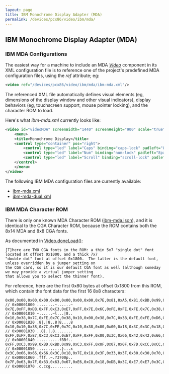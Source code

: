 ```yaml
---
layout: page
title: IBM Monochrome Display Adapter (MDA)
permalink: /devices/pcx86/video/ibm/mda/
---
```


IBM Monochrome Display Adapter (MDA)
---

### IBM MDA Configurations

The easiest way for a machine to include an MDA *[Video](/docs/pcx86/video/)* component in its XML configuration file
is to reference one of the project's predefined MDA configuration files, using the *ref* attribute; eg:

```xml
<video ref="/devices/pcx86/video/ibm/mda/ibm-mda.xml"/>
```

The referenced XML file automatically defines visual elements (eg, dimensions of the display window and other
visual indicators), display behaviors (eg, touchscreen support, mouse pointer locking), and the character ROM to load. 

Here's what *ibm-mda.xml* currently looks like:

```xml
<video id="videoMDA" screenWidth="1440" screenHeight="900" scale="true" smoothing="false" fontROM="/devices/pcx86/video/ibm/mda/ibm-mda.json" pos="center" padding="8px">
    <menu>
    <title>Monochrome Display</title>
    <control type="container" pos="right">
        <control type="led" label="Caps" binding="caps-lock" padleft="8px"/>
        <control type="led" label="Num" binding="num-lock" padleft="8px"/>
        <control type="led" label="Scroll" binding="scroll-lock" padleft="8px"/>
    </control>
    </menu>
</video>
```

The following IBM MDA configuration files are currently available:

 - [ibm-mda.xml](ibm-mda.xml)
 - [ibm-mda-dual.xml](ibm-mda-dual.xml)

### IBM MDA Character ROM

There is only one known MDA Character ROM ([ibm-mda.json](ibm-mda.json)), and it is identical to the CGA Character ROM,
because the ROM contains both the 8x14 MDA and 8x8 CGA fonts.

As documented in [Video.doneLoad()](/modules/pcx86/lib/video.js):

	[T]here are TWO CGA fonts in the ROM: a thin 5x7 "single dot" font located at offset 0x1000, and a thick 7x7
	"double dot" font at offset 0x1800.  The latter is the default font, unless overridden by a jumper setting on
	the CGA card, so it is our default CGA font as well (although someday we may provide a virtual jumper setting
	that allows you to select the thinner font).

For reference, here are the first 0x80 bytes at offset 0x1800 from this ROM, which contain the font data for the first
16 8x8 characters:

	0x00,0x00,0x00,0x00,0x00,0x00,0x00,0x00,0x7E,0x81,0xA5,0x81,0xBD,0x99,0x81,0x7E, // 0x00001800 ........~......~
	0x7E,0xFF,0xDB,0xFF,0xC3,0xE7,0xFF,0x7E,0x6C,0xFE,0xFE,0xFE,0x7C,0x38,0x10,0x00, // 0x00001810 ~......~l...|8..
	0x10,0x38,0x7C,0xFE,0x7C,0x38,0x10,0x00,0x38,0x7C,0x38,0xFE,0xFE,0xD6,0x10,0x38, // 0x00001820 .8|.|8..8|8....8
	0x10,0x10,0x38,0x7C,0xFE,0x7C,0x10,0x38,0x00,0x00,0x18,0x3C,0x3C,0x18,0x00,0x00, // 0x00001830 ..8|.|.8........
	0xFF,0xFF,0xE7,0xC3,0xC3,0xE7,0xFF,0xFF,0x00,0x3C,0x66,0x42,0x42,0x66,0x3C,0x00, // 0x00001840 ..........fBBf..
	0xFF,0xC3,0x99,0xBD,0xBD,0x99,0xC3,0xFF,0x0F,0x07,0x0F,0x7D,0xCC,0xCC,0xCC,0x78, // 0x00001850 ...........}...x
	0x3C,0x66,0x66,0x66,0x3C,0x18,0x7E,0x18,0x3F,0x33,0x3F,0x30,0x30,0x70,0xF0,0xE0, // 0x00001860 .fff..~.?3?00p..
	0x7F,0x63,0x7F,0x63,0x63,0x67,0xE6,0xC0,0x18,0xDB,0x3C,0xE7,0xE7,0x3C,0xDB,0x18, // 0x00001870 .c.ccg..........
